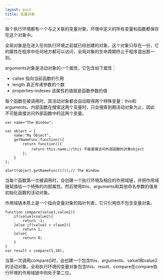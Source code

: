 ```yaml
---
layout: post
title: 变量对象
---
```

每个执行环境都有一个与之关联的变量对象，环境中定义的所有变量和函数都保存在这个对象中。

全局对象是在进入任何执行环境之前就已经创建的对象，这个对象只存在一份，它的属性在程序中任何地方都可以访问，全局对象的生命周期终止于程序退出那一刻。

arguments对象是活动对象的一个属性，它包含如下属性：

* callee 指向当前函数的引用
* length 真正传递参数的个数
* properties-indexes 该属性的值就是函数参数的值


每个函数在被调用时，其活动对象都会自动取得两个特殊变量：this和arguments。内部函数在搜索这两个变量时，只会搜索到期活动对象为止，因此不可能直接访问外部函数中的这两个变量。

    var name="The Window";

    var object = {
        name:"My Object",
        getNameFunc:function(){
            return function(){
                return this.name;//this 不能直接访问外部函数的对象object
            };
        }
    };

    alert(object.getNameFunc()());// The Window
    
当每个函数第一次被调用时，会创建一个执行环境及相应的作用域链，并把作用域链赋值给一个特殊的内部属性。然后使用this、arguments和其他命名参数的值来初始化函数的活动对象。

作用域链本质上是一个指向变量对象的指针列表，它只引用但不包含变量对象。

    function compare(value1,value2){
        if(value1<value2){
            return -1;
        }else if(value1 > vlaue2){
            return 1;
        }else{
            return 0;
        }
    }
    var result = compare(5,10);

当第一次调用compare()时，会创建一个包含this、arguments、value1和value2的活动对象。全局执行环境的变量对象包含this、result、compare在compare执行环境的作用域链中则处于第二位。